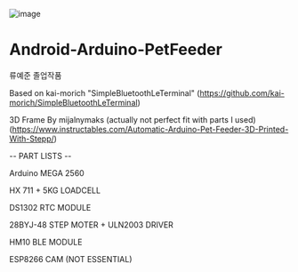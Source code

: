 ![image](https://user-images.githubusercontent.com/85036337/191535820-c8247daa-ca5f-440d-856d-cfb86115c1d9.png)

# Android-Arduino-PetFeeder
류예준 졸업작품

Based on kai-morich "SimpleBluetoothLeTerminal"
(https://github.com/kai-morich/SimpleBluetoothLeTerminal)

3D Frame By mijalnymaks (actually not perfect fit with parts I used)
(https://www.instructables.com/Automatic-Arduino-Pet-Feeder-3D-Printed-With-Stepp/) 

-- PART LISTS --

Arduino MEGA 2560

HX 711 + 5KG LOADCELL

DS1302 RTC MODULE

28BYJ-48 STEP MOTER + ULN2003 DRIVER

HM10 BLE MODULE

ESP8266 CAM (NOT ESSENTIAL)
